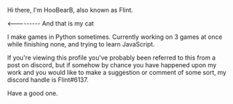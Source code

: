 Hi there, I'm HooBearB, also known as Flint. 

<--------- And that is my cat

I make games in Python sometimes. 
Currently working on 3 games at once while finishing none, and trying to learn JavaScript.

If you're viewing this profile you've probably been referred to this from a post on discord, but if somehow by chance you have happened upon my work and you would like to make a suggestion or comment of some sort, my discord handle is Flint#6137.

Have a good one.

<!---
HooBearB/HooBearB is a ✨ special ✨ repository because its `README.md` (this file) appears on your GitHub profile.
You can click the Preview link to take a look at your changes.
--->
